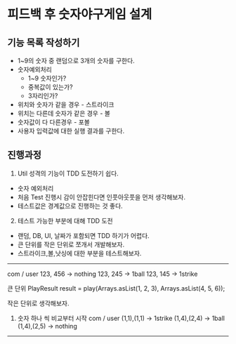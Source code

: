 # 피드백 후 숫자야구게임 설계

## 기능 목록 작성하기 
- 1~9의 숫자 중 랜덤으로 3개의 숫자를 구한다. 
- 숫자예외처리 
  - 1~9 숫자인가?
  - 중복값이 있는가?
  - 3자리인가?
- 위치와 숫자가 같을 경우 - 스트라이크
- 위치는 다른데 숫자가 같은 경우 - 볼
- 숫자값이 다 다른경우 - 포볼
- 사용자 입력값에 대한 실행 결과를 구한다. 

## 진행과정 
1. Util 성격의 기능이 TDD 도전하기 쉽다. 
- 숫자 예외처리
- 처음 Test 진행시 감이 안잡힌다면 인풋아웃풋을 먼저 생각해보자.
- 테스트값은 경계값으로 진행하는 것 좋다.

2. 테스트 가능한 부분에 대해 TDD 도전
- 랜덤, DB, UI, 날짜가 포함되면 TDD 하기가 어렵다. 
- 큰 단위를 작은 단위로 쪼개서 개발해보자.
- 스트라이크,볼,낫싱에 대한 부분을 테스트해보자.

--- 
com / user 
123, 456 -> nothing
123, 245 -> 1ball
123, 145 -> 1strike 

큰 단위
PlayResult result = play(Arrays.asList(1, 2, 3), Arrays.asList(4, 5, 6));

작은 단위로 생각해보자.
1. 숫자 하나 씩 비교부터 시작
com / user
(1,1),(1,1) -> 1strike
(1,4),(2,4) -> 1ball
(1,4),(2,5) -> nothing

   
---